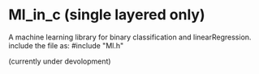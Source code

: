 # Ml_in_c  (single layered only)
A machine learning library for binary classification and linearRegression.
include the file as:
#include "Ml.h"

(currently under devolopment)

